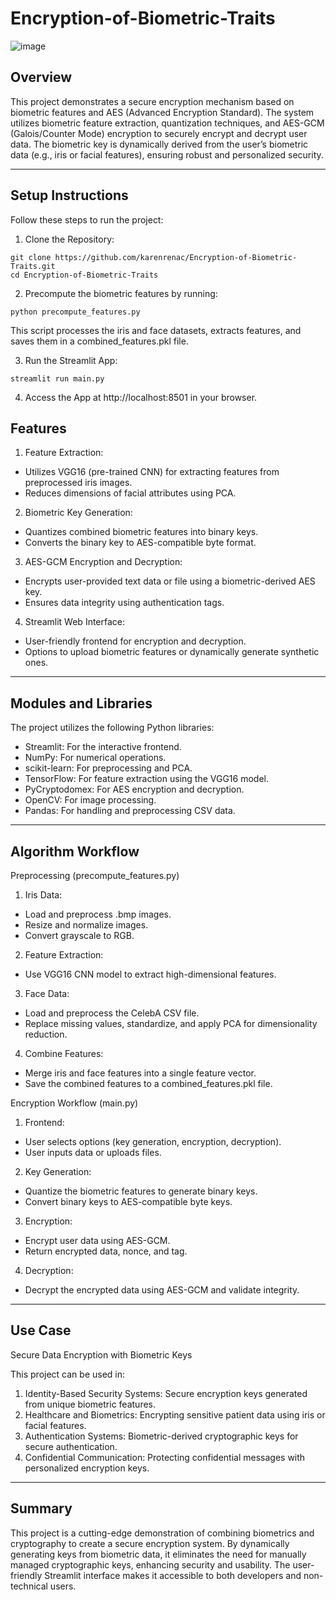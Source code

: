 # Encryption-of-Biometric-Traits

![image](https://github.com/user-attachments/assets/242e8264-9c3b-431d-a237-bc20bec7f6f1)

## Overview
This project demonstrates a secure encryption mechanism based on biometric features and AES (Advanced Encryption Standard). The system utilizes biometric feature extraction, quantization techniques, and AES-GCM (Galois/Counter Mode) encryption to securely encrypt and decrypt user data. The biometric key is dynamically derived from the user’s biometric data (e.g., iris or facial features), ensuring robust and personalized security.
________________________________________
## Setup Instructions
Follow these steps to run the project:
1. Clone the Repository:
```
git clone https://github.com/karenrenac/Encryption-of-Biometric-Traits.git
cd Encryption-of-Biometric-Traits 
```
2. Precompute the biometric features by running:
```
python precompute_features.py
```
This script processes the iris and face datasets, extracts features, and saves them in a combined_features.pkl file.

3. Run the Streamlit App:
```
streamlit run main.py
```
4. Access the App at http://localhost:8501 in your browser.


## Features
1.	Feature Extraction:
*	Utilizes VGG16 (pre-trained CNN) for extracting features from preprocessed iris images.
*	Reduces dimensions of facial attributes using PCA.

2.	Biometric Key Generation:
*	Quantizes combined biometric features into binary keys.
*	Converts the binary key to AES-compatible byte format.

3.	AES-GCM Encryption and Decryption:
*	Encrypts user-provided text data or file using a biometric-derived AES key.
*	Ensures data integrity using authentication tags.

4.	Streamlit Web Interface:
*	User-friendly frontend for encryption and decryption.
*	Options to upload biometric features or dynamically generate synthetic ones.
________________________________________
## Modules and Libraries

The project utilizes the following Python libraries:

* Streamlit: For the interactive frontend.
* NumPy: For numerical operations.
* scikit-learn: For preprocessing and PCA.
* TensorFlow: For feature extraction using the VGG16 model.
* PyCryptodomex: For AES encryption and decryption.
* OpenCV: For image processing.
* Pandas: For handling and preprocessing CSV data.

________________________________________
## Algorithm Workflow

Preprocessing (precompute_features.py)
1. Iris Data:
* Load and preprocess .bmp images.
* Resize and normalize images.
* Convert grayscale to RGB.
2. Feature Extraction:
* Use VGG16 CNN model to extract high-dimensional features.
3. Face Data:
* Load and preprocess the CelebA CSV file.
* Replace missing values, standardize, and apply PCA for dimensionality reduction.
4. Combine Features:
* Merge iris and face features into a single feature vector.
* Save the combined features to a combined_features.pkl file.

Encryption Workflow (main.py)
1. Frontend:
* User selects options (key generation, encryption, decryption).
* User inputs data or uploads files.
2. Key Generation:
* Quantize the biometric features to generate binary keys.
* Convert binary keys to AES-compatible byte keys.
3. Encryption:
* Encrypt user data using AES-GCM.
* Return encrypted data, nonce, and tag.
4. Decryption:
* Decrypt the encrypted data using AES-GCM and validate integrity.
________________________________________
## Use Case

Secure Data Encryption with Biometric Keys

This project can be used in:
1.	Identity-Based Security Systems: Secure encryption keys generated from unique biometric features.
2.	Healthcare and Biometrics: Encrypting sensitive patient data using iris or facial features.
3.	Authentication Systems: Biometric-derived cryptographic keys for secure authentication.
4.	Confidential Communication: Protecting confidential messages with personalized encryption keys.

________________________________________
## Summary

This project is a cutting-edge demonstration of combining biometrics and cryptography to create a secure encryption system. By dynamically generating keys from biometric data, it eliminates the need for manually managed cryptographic keys, enhancing security and usability. The user-friendly Streamlit interface makes it accessible to both developers and non-technical users.
